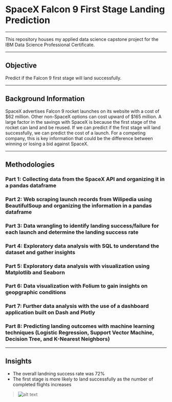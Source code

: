 # SpaceX Falcon 9 First Stage Landing Prediction
***
This repository houses my applied data science capstone project for the IBM Data Science Professional Certificate.
***
## Objective
Predict if the Falcon 9 first stage will land successfully.
***
## Background Information
SpaceX advertises Falcon 9 rocket launches on its website with a cost of $62 million. Other non-SpaceX options can cost upward of $165 million. A large factor in the savings with SpaceX is because the first stage of the rocket can land and be reused. If we can predict if the first stage will land successfully, we can predict the cost of a launch. For a competing company, this is key information that could be the difference between winning or losing a bid against SpaceX. 
***
## Methodologies
### Part 1: Collecting data from the SpaceX API and organizing it in a pandas dataframe
### Part 2: Web scraping launch records from Wilipedia using BeautifulSoup and organizing the information in a pandas dataframe
### Part 3: Data wrangling to identify landing success/failure for each launch and determine the landing success rate
### Part 4: Exploratory data analysis with SQL to understand the dataset and gather insights
### Part 5: Exploratory data analysis with visualization using Matplotlib and Seaborn
### Part 6: Data visualization with Folium to gain insights on geopgraphic conditions
### Part 7: Further data analysis with the use of a dashboard application built on Dash and Plotly
### Part 8: Predicting landing outcomes with machine learning techniques (Logistic Regression, Support Vector Machine, Decision Tree, and K-Nearest Neighbors)
***
## Insights
*  The overall landning success rate was 72%
*  The first stage is more likely to land successfully as the number of completed flights increases
>![alt text](https://github.com/edwardjmoore/SpaceX-Falcon-9-First-Stage-Landing-Prediction/blob/main/images/Payload-Mass-vs-Flight-Number.png?raw=true)
